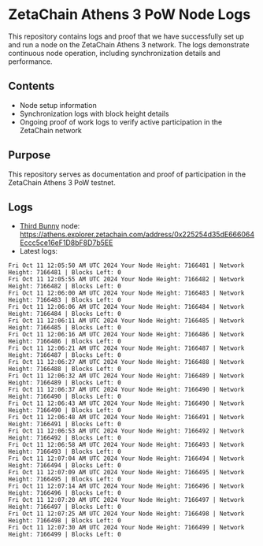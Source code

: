 # ZetaChain Athens 3 PoW Node Logs
This repository contains logs and proof that we have successfully set up and run a node on the ZetaChain Athens 3 network. The logs demonstrate continuous node operation, including synchronization details and performance.

## Contents
- Node setup information
- Synchronization logs with block height details
- Ongoing proof of work logs to verify active participation in the ZetaChain network

## Purpose
This repository serves as documentation and proof of participation in the ZetaChain Athens 3 PoW testnet.

## Logs

- [Third Bunny](https://thirdbunny.xyz/) node: https://athens.explorer.zetachain.com/address/0x225254d35dE666064Eccc5ce16eF1D8bF8D7b5EE
- Latest logs:
```
Fri Oct 11 12:05:50 AM UTC 2024 Your Node Height: 7166481 | Network Height: 7166481 | Blocks Left: 0
Fri Oct 11 12:05:55 AM UTC 2024 Your Node Height: 7166482 | Network Height: 7166482 | Blocks Left: 0
Fri Oct 11 12:06:00 AM UTC 2024 Your Node Height: 7166483 | Network Height: 7166483 | Blocks Left: 0
Fri Oct 11 12:06:06 AM UTC 2024 Your Node Height: 7166484 | Network Height: 7166484 | Blocks Left: 0
Fri Oct 11 12:06:11 AM UTC 2024 Your Node Height: 7166485 | Network Height: 7166485 | Blocks Left: 0
Fri Oct 11 12:06:16 AM UTC 2024 Your Node Height: 7166486 | Network Height: 7166486 | Blocks Left: 0
Fri Oct 11 12:06:21 AM UTC 2024 Your Node Height: 7166487 | Network Height: 7166487 | Blocks Left: 0
Fri Oct 11 12:06:27 AM UTC 2024 Your Node Height: 7166488 | Network Height: 7166488 | Blocks Left: 0
Fri Oct 11 12:06:32 AM UTC 2024 Your Node Height: 7166489 | Network Height: 7166489 | Blocks Left: 0
Fri Oct 11 12:06:37 AM UTC 2024 Your Node Height: 7166490 | Network Height: 7166490 | Blocks Left: 0
Fri Oct 11 12:06:43 AM UTC 2024 Your Node Height: 7166490 | Network Height: 7166490 | Blocks Left: 0
Fri Oct 11 12:06:48 AM UTC 2024 Your Node Height: 7166491 | Network Height: 7166491 | Blocks Left: 0
Fri Oct 11 12:06:53 AM UTC 2024 Your Node Height: 7166492 | Network Height: 7166492 | Blocks Left: 0
Fri Oct 11 12:06:58 AM UTC 2024 Your Node Height: 7166493 | Network Height: 7166493 | Blocks Left: 0
Fri Oct 11 12:07:04 AM UTC 2024 Your Node Height: 7166494 | Network Height: 7166494 | Blocks Left: 0
Fri Oct 11 12:07:09 AM UTC 2024 Your Node Height: 7166495 | Network Height: 7166495 | Blocks Left: 0
Fri Oct 11 12:07:14 AM UTC 2024 Your Node Height: 7166496 | Network Height: 7166496 | Blocks Left: 0
Fri Oct 11 12:07:20 AM UTC 2024 Your Node Height: 7166497 | Network Height: 7166497 | Blocks Left: 0
Fri Oct 11 12:07:25 AM UTC 2024 Your Node Height: 7166498 | Network Height: 7166498 | Blocks Left: 0
Fri Oct 11 12:07:30 AM UTC 2024 Your Node Height: 7166499 | Network Height: 7166499 | Blocks Left: 0
```
